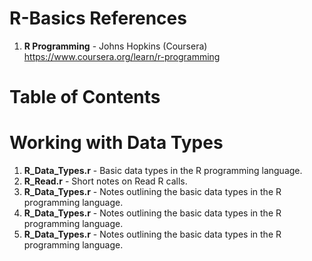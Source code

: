 # R-Basics References
1.  **R Programming** - Johns Hopkins (Coursera)   
    https://www.coursera.org/learn/r-programming

# Table of Contents

# Working with Data Types
1.  **R_Data_Types.r** - Basic data types in the R programming language.
2.  **R_Read.r**    - Short notes on Read R calls.  
3.  **R_Data_Types.r** - Notes outlining the basic data types in the R programming language.
4.  **R_Data_Types.r** - Notes outlining the basic data types in the R programming language.
5.  **R_Data_Types.r** - Notes outlining the basic data types in the R programming language.
